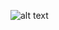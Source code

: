 ![alt text](https://www.canva.com/design?create&type=TAEAIWr9sUs&template=EAE6dMYhoIc&category=tAEAieI2jOU&layoutQuery=banner&analyticsCorrelationId=559bab83-9773-4ff0-85b3-7891222e7212&schema=web-2)




